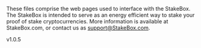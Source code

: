 These files comprise the web pages used to interface with the StakeBox. The 
StakeBox is intended to serve as an energy efficient way to stake your 
proof of stake cryptocurrencies. More information is available at StakeBox.com, 
or contact us as support@StakeBox.com.

v1.0.5